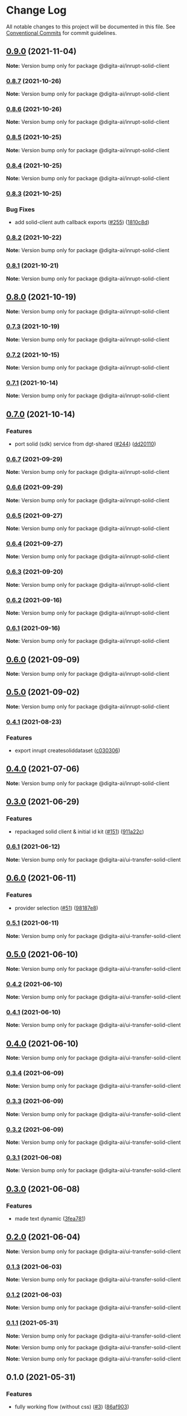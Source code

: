 # Change Log

All notable changes to this project will be documented in this file.
See [Conventional Commits](https://conventionalcommits.org) for commit guidelines.

## [0.9.0](https://github.com/digita-ai/dgt-id-broker/compare/v0.8.7...v0.9.0) (2021-11-04)

**Note:** Version bump only for package @digita-ai/inrupt-solid-client





### [0.8.7](https://github.com/digita-ai/dgt-id-broker/compare/v0.8.6...v0.8.7) (2021-10-26)

**Note:** Version bump only for package @digita-ai/inrupt-solid-client





### [0.8.6](https://github.com/digita-ai/dgt-id-broker/compare/v0.8.5...v0.8.6) (2021-10-26)

**Note:** Version bump only for package @digita-ai/inrupt-solid-client





### [0.8.5](https://github.com/digita-ai/dgt-id-broker/compare/v0.8.4...v0.8.5) (2021-10-25)

**Note:** Version bump only for package @digita-ai/inrupt-solid-client





### [0.8.4](https://github.com/digita-ai/dgt-id-broker/compare/v0.8.3...v0.8.4) (2021-10-25)

**Note:** Version bump only for package @digita-ai/inrupt-solid-client





### [0.8.3](https://github.com/digita-ai/dgt-id-broker/compare/v0.8.2...v0.8.3) (2021-10-25)


### **Bug Fixes**

* add solid-client auth callback exports ([#255](https://github.com/digita-ai/dgt-id-broker/issues/255)) ([1810c8d](https://github.com/digita-ai/dgt-id-broker/commit/1810c8da3f54c18bb1535b62f9458dac7b0f5de9))



### [0.8.2](https://github.com/digita-ai/dgt-id-broker/compare/v0.8.1...v0.8.2) (2021-10-22)

**Note:** Version bump only for package @digita-ai/inrupt-solid-client





### [0.8.1](https://github.com/digita-ai/dgt-id-broker/compare/v0.8.0...v0.8.1) (2021-10-21)

**Note:** Version bump only for package @digita-ai/inrupt-solid-client





## [0.8.0](https://github.com/digita-ai/dgt-id-broker/compare/v0.7.3...v0.8.0) (2021-10-19)

**Note:** Version bump only for package @digita-ai/inrupt-solid-client





### [0.7.3](https://github.com/digita-ai/dgt-id-broker/compare/v0.7.2...v0.7.3) (2021-10-19)

**Note:** Version bump only for package @digita-ai/inrupt-solid-client





### [0.7.2](https://github.com/digita-ai/dgt-id-broker/compare/v0.7.1...v0.7.2) (2021-10-15)

**Note:** Version bump only for package @digita-ai/inrupt-solid-client





### [0.7.1](https://github.com/digita-ai/dgt-id-broker/compare/v0.7.0...v0.7.1) (2021-10-14)

**Note:** Version bump only for package @digita-ai/inrupt-solid-client





## [0.7.0](https://github.com/digita-ai/dgt-id-broker/compare/v0.6.7...v0.7.0) (2021-10-14)


### **Features**

* port solid (sdk) service from dgt-shared ([#244](https://github.com/digita-ai/dgt-id-broker/issues/244)) ([dd20110](https://github.com/digita-ai/dgt-id-broker/commit/dd20110fe1ba387d15e9e9fe496fdabf7ebe893a))



### [0.6.7](https://github.com/digita-ai/dgt-id-broker/compare/v0.6.6...v0.6.7) (2021-09-29)

**Note:** Version bump only for package @digita-ai/inrupt-solid-client





### [0.6.6](https://github.com/digita-ai/dgt-id-broker/compare/v0.6.5...v0.6.6) (2021-09-29)

**Note:** Version bump only for package @digita-ai/inrupt-solid-client





### [0.6.5](https://github.com/digita-ai/dgt-id-broker/compare/v0.6.4...v0.6.5) (2021-09-27)

**Note:** Version bump only for package @digita-ai/inrupt-solid-client





### [0.6.4](https://github.com/digita-ai/dgt-id-broker/compare/v0.6.3...v0.6.4) (2021-09-27)

**Note:** Version bump only for package @digita-ai/inrupt-solid-client





### [0.6.3](https://github.com/digita-ai/dgt-id-broker/compare/v0.6.1...v0.6.3) (2021-09-20)

**Note:** Version bump only for package @digita-ai/inrupt-solid-client





### [0.6.2](https://github.com/digita-ai/dgt-id-broker/compare/v0.6.1...v0.6.2) (2021-09-16)

**Note:** Version bump only for package @digita-ai/inrupt-solid-client





### [0.6.1](https://github.com/digita-ai/dgt-id-broker/compare/v0.6.0...v0.6.1) (2021-09-16)

**Note:** Version bump only for package @digita-ai/inrupt-solid-client





## [0.6.0](https://github.com/digita-ai/dgt-id-broker/compare/v0.5.0...v0.6.0) (2021-09-09)

**Note:** Version bump only for package @digita-ai/inrupt-solid-client





## [0.5.0](https://github.com/digita-ai/dgt-id-broker/compare/v0.4.1...v0.5.0) (2021-09-02)

**Note:** Version bump only for package @digita-ai/inrupt-solid-client





### [0.4.1](https://github.com/digita-ai/dgt-id-broker/compare/v0.4.0...v0.4.1) (2021-08-23)


### **Features**

* export inrupt createsoliddataset ([c030306](https://github.com/digita-ai/dgt-id-broker/commit/c0303063c80b127b0b6666d91fddbb214f4732ca))



## [0.4.0](https://github.com/digita-ai/dgt-id-broker/compare/v0.3.0...v0.4.0) (2021-07-06)

**Note:** Version bump only for package @digita-ai/inrupt-solid-client





## [0.3.0](https://github.com/digita-ai/dgt-id-broker/compare/v0.2.0...v0.3.0) (2021-06-29)


### **Features**

* repackaged solid client & initial id kit ([#151](https://github.com/digita-ai/dgt-id-broker/issues/151)) ([911a22c](https://github.com/digita-ai/dgt-id-broker/commit/911a22c6734e5e610bc37474b2911d0a80c6c3c2))



### [0.6.1](https://github.com/digita-ai/ui-transfer/compare/v0.6.0...v0.6.1) (2021-06-12)

**Note:** Version bump only for package @digita-ai/ui-transfer-solid-client





## [0.6.0](https://github.com/digita-ai/ui-transfer/compare/v0.5.1...v0.6.0) (2021-06-11)


### **Features**

* provider selection ([#51](https://github.com/digita-ai/ui-transfer/issues/51)) ([98187e8](https://github.com/digita-ai/ui-transfer/commit/98187e83532d728f90321adb11541b1127d922b3))



### [0.5.1](https://github.com/digita-ai/ui-transfer/compare/v0.5.0...v0.5.1) (2021-06-11)

**Note:** Version bump only for package @digita-ai/ui-transfer-solid-client





## [0.5.0](https://github.com/digita-ai/ui-transfer/compare/v0.4.2...v0.5.0) (2021-06-10)

**Note:** Version bump only for package @digita-ai/ui-transfer-solid-client





### [0.4.2](https://github.com/digita-ai/ui-transfer/compare/v0.4.1...v0.4.2) (2021-06-10)

**Note:** Version bump only for package @digita-ai/ui-transfer-solid-client





### [0.4.1](https://github.com/digita-ai/ui-transfer/compare/v0.4.0...v0.4.1) (2021-06-10)

**Note:** Version bump only for package @digita-ai/ui-transfer-solid-client





## [0.4.0](https://github.com/digita-ai/ui-transfer/compare/v0.3.4...v0.4.0) (2021-06-10)

**Note:** Version bump only for package @digita-ai/ui-transfer-solid-client





### [0.3.4](https://github.com/digita-ai/ui-transfer/compare/v0.3.3...v0.3.4) (2021-06-09)

**Note:** Version bump only for package @digita-ai/ui-transfer-solid-client





### [0.3.3](https://github.com/digita-ai/ui-transfer/compare/v0.3.2...v0.3.3) (2021-06-09)

**Note:** Version bump only for package @digita-ai/ui-transfer-solid-client





### [0.3.2](https://github.com/digita-ai/ui-transfer/compare/v0.3.1...v0.3.2) (2021-06-09)

**Note:** Version bump only for package @digita-ai/ui-transfer-solid-client





### [0.3.1](https://github.com/digita-ai/ui-transfer/compare/v0.3.0...v0.3.1) (2021-06-08)

**Note:** Version bump only for package @digita-ai/ui-transfer-solid-client





## [0.3.0](https://github.com/digita-ai/ui-transfer/compare/v0.2.0...v0.3.0) (2021-06-08)


### **Features**

* made text dynamic ([3fea781](https://github.com/digita-ai/ui-transfer/commit/3fea7813d86acc0b2062108d7922817530f91a9e))



## [0.2.0](https://github.com/digita-ai/ui-transfer/compare/v0.1.3...v0.2.0) (2021-06-04)

**Note:** Version bump only for package @digita-ai/ui-transfer-solid-client





### [0.1.3](https://github.com/digita-ai/ui-transfer/compare/v0.1.2...v0.1.3) (2021-06-03)

**Note:** Version bump only for package @digita-ai/ui-transfer-solid-client





### [0.1.2](https://github.com/digita-ai/ui-transfer/compare/v0.1.1...v0.1.2) (2021-06-03)

**Note:** Version bump only for package @digita-ai/ui-transfer-solid-client





### [0.1.1](https://github.com/digita-ai/ui-transfer/compare/v0.1.0...v0.1.1) (2021-05-31)

**Note:** Version bump only for package @digita-ai/ui-transfer-solid-client







**Note:** Version bump only for package @digita-ai/ui-transfer-solid-client







**Note:** Version bump only for package @digita-ai/ui-transfer-solid-client





## 0.1.0 (2021-05-31)


### **Features**

* fully working flow (without css) ([#3](https://github.com/digita-ai/ui-transfer/issues/3)) ([86af903](https://github.com/digita-ai/ui-transfer/commit/86af903b4568536dc49a364a628040dd15ff2595))
